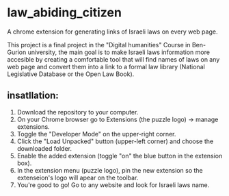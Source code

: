 # law_abiding_citizen
A chrome extension for generating links of Israeli laws on every web page. 

This project is a final project in the "Digital humanities" Course in Ben-Gurion university, the main goal is to make Israeli laws information more accesible by creating a comfortable tool that will find names of laws on any web page and convert them into a link to a formal law library (National Legislative Database or the Open Law Book).


## insatllation:
1. Download the repository to your computer.
2. On your Chrome browser go to Extensions (the puzzle logo) -> manage extensions.
3. Toggle the "Developer Mode" on the upper-right corner.
4. Click the "Load Unpacked" button (upper-left corner) and choose the downloaded folder.
5. Enable the added extension (toggle "on" the blue button in the extension box).
6. In the extension menu (puzzle logo), pin the new extension so the extenseion's logo will apear on the toolbar.
7. You're good to go! Go to any website and look for Israeli laws name.
